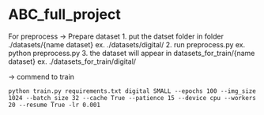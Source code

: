 # ABC_full_project

For preprocess
-> Prepare dataset
    1. put the datset folder in folder ./datasets/{name dataset}
        ex. ./datasets/digital/
    2. run preprocess.py 
        ex. python preprocess.py
    3. the dataset will appear in datasets_for_train/{name dataset}
        ex. ./datasets_for_train/digital/

-> commend to train

    python train.py requirements.txt digital SMALL --epochs 100 --img_size 1024 --batch_size 32 --cache True --patience 15 --device cpu --workers 20 --resume True -lr 0.001

    